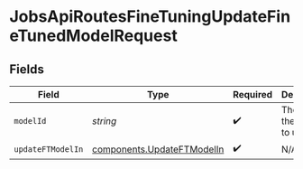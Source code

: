 # JobsApiRoutesFineTuningUpdateFineTunedModelRequest


## Fields

| Field                                                                    | Type                                                                     | Required                                                                 | Description                                                              | Example                                                                  |
| ------------------------------------------------------------------------ | ------------------------------------------------------------------------ | ------------------------------------------------------------------------ | ------------------------------------------------------------------------ | ------------------------------------------------------------------------ |
| `modelId`                                                                | *string*                                                                 | :heavy_check_mark:                                                       | The ID of the model to update.                                           | ft:open-mistral-7b:587a6b29:20240514:7e773925                            |
| `updateFTModelIn`                                                        | [components.UpdateFTModelIn](../../models/components/updateftmodelin.md) | :heavy_check_mark:                                                       | N/A                                                                      |                                                                          |